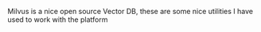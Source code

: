 Milvus is a nice open source Vector DB, these are some nice utilities I have used to work with the platform

